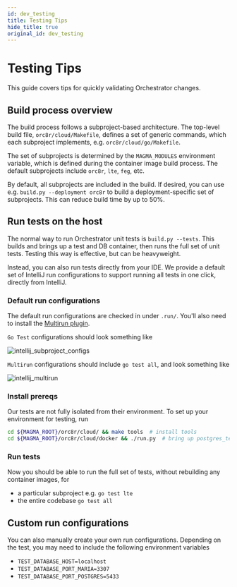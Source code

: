 ```yaml
---
id: dev_testing
title: Testing Tips
hide_title: true
original_id: dev_testing
---
```


# Testing Tips

This guide covers tips for quickly validating Orchestrator changes.

## Build process overview

The build process follows a subproject-based architecture. The top-level build
file, `orc8r/cloud/Makefile`, defines a set of generic commands, which each
subproject implements, e.g. `orc8r/cloud/go/Makefile`.

The set of subprojects is determined by the `MAGMA_MODULES` environment
variable, which is defined during the container image build process. The
default subprojects include `orc8r`, `lte`, `feg`, etc.

By default, all subprojects are included in the build. If desired, you can
use e.g. `build.py --deployment orc8r` to build a deployment-specific set of
subprojects. This can reduce build time by up to 50%.

## Run tests on the host

The normal way to run Orchestrator unit tests is `build.py --tests`. This
builds and brings up a test and DB container, then runs the full set of unit
tests. Testing this way is effective, but can be heavyweight.

Instead, you can also run tests directly from your IDE. We provide a default
set of IntelliJ run configurations to support running all tests in one click,
directly from IntelliJ.

### Default run configurations

The default run configurations are checked in under `.run/`. You'll also need
to install the
[Multirun plugin](https://plugins.jetbrains.com/plugin/7248-multirun).

`Go Test` configurations should look something like

![intellij_subproject_configs](/assets/orc8r/intellij_subproject_configs.png)

`Multirun` configurations should include `go test all`, and look something like

![intellij_multirun](/assets/orc8r/intellij_multirun.png)

### Install prereqs

Our tests are not fully isolated from their environment. To set up your
environment for testing, run

```bash
cd ${MAGMA_ROOT}/orc8r/cloud/ && make tools  # install tools
cd ${MAGMA_ROOT}/orc8r/cloud/docker && ./run.py  # bring up postgres_test
```

### Run tests

Now you should be able to run the full set of tests, without rebuilding any
container images, for

- a particular subproject e.g. `go test lte`
- the entire codebase `go test all`

## Custom run configurations

You can also manually create your own run configurations. Depending on the
test, you may need to include the following environment variables

- `TEST_DATABASE_HOST=localhost`
- `TEST_DATABASE_PORT_MARIA=3307`
- `TEST_DATABASE_PORT_POSTGRES=5433`
